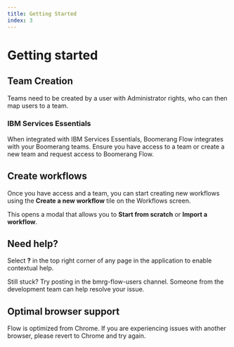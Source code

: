 ```yaml
---
title: Getting Started
index: 3
---
```


# Getting started

## Team Creation

Teams need to be created by a user with Administrator rights, who can then map users to a team.

### IBM Services Essentials

When integrated with IBM Services Essentials, Boomerang Flow integrates with your Boomerang teams. Ensure you have access to a team or create a new team and request access to Boomerang Flow.

## Create workflows

Once you have access and a team, you can start creating new workflows using the **Create a new workflow** tile on the Workflows screen.

This opens a modal that allows you to **Start from scratch** or **Import a workflow**.

## Need help?

Select **?** in the top right corner of any page in the application to enable contextual help.

Still stuck? Try posting in the bmrg-flow-users channel. Someone from the development team can help resolve your issue.

## Optimal browser support

Flow is optimized from Chrome. If you are experiencing issues with another browser, please revert to Chrome and try again.
